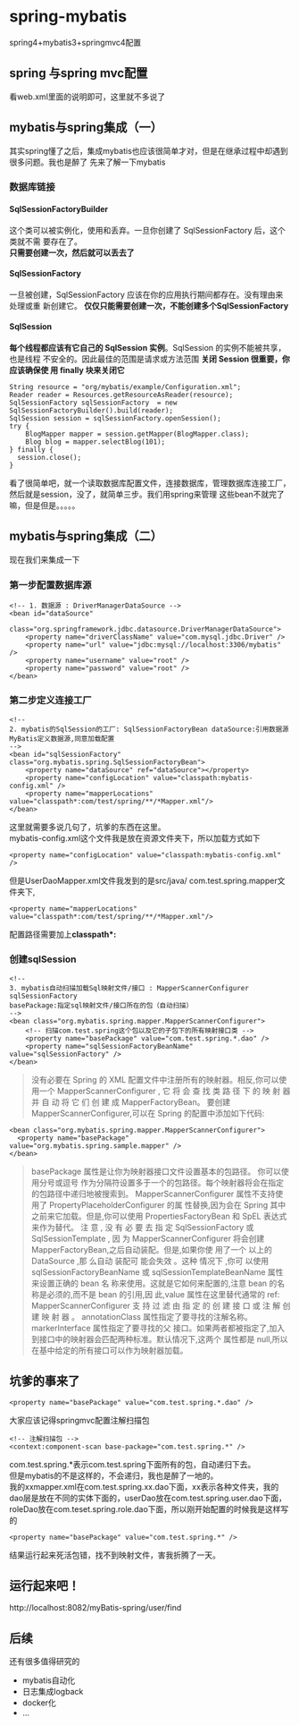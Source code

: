 # spring-mybatis
spring4+mybatis3+springmvc4配置

## spring 与spring mvc配置
看web.xml里面的说明即可，这里就不多说了

## mybatis与spring集成（一）
其实spring懂了之后，集成mybatis也应该很简单才对，但是在继承过程中却遇到很多问题。我也是醉了
先来了解一下mybatis
### 数据库链接

#### SqlSessionFactoryBuilder
这个类可以被实例化，使用和丢弃。一旦你创建了 SqlSessionFactory 后，这个类就不需 要存在了。  
**只需要创建一次，然后就可以丢去了**

#### SqlSessionFactory
一旦被创建，SqlSessionFactory 应该在你的应用执行期间都存在。没有理由来处理或重 新创建它。
**仅仅只能需要创建一次，不能创建多个SqlSessionFactory**

#### SqlSession
**每个线程都应该有它自己的 SqlSession 实例**。SqlSession 的实例不能被共享，也是线程 不安全的。因此最佳的范围是请求或方法范围
**关闭 Session 很重要，你应该确保使 用 finally 块来关闭它**
```
String resource = "org/mybatis/example/Configuration.xml";
Reader reader = Resources.getResourceAsReader(resource);
SqlSessionFactory sqlSessionFactory  = new SqlSessionFactoryBuilder().build(reader);
SqlSession session = sqlSessionFactory.openSession(); 
try {
    BlogMapper mapper = session.getMapper(BlogMapper.class);
    Blog blog = mapper.selectBlog(101);
} finally {
  session.close(); 
}
```
看了很简单吧，就一个读取数据库配置文件，连接数据库，管理数据库连接工厂，然后就是session，没了，就简单三步。我们用spring来管理
这些bean不就完了嘛，但是但是。。。。。

## mybatis与spring集成（二）
现在我们来集成一下
### 第一步配置数据库源
```
<!-- 1. 数据源 : DriverManagerDataSource -->
<bean id="dataSource"
    class="org.springframework.jdbc.datasource.DriverManagerDataSource">
    <property name="driverClassName" value="com.mysql.jdbc.Driver" />
    <property name="url" value="jdbc:mysql://localhost:3306/mybatis" />
    <property name="username" value="root" />
    <property name="password" value="root" />
</bean>
```  
### 第二步定义连接工厂
```
<!--
2. mybatis的SqlSession的工厂: SqlSessionFactoryBean dataSource:引用数据源
MyBatis定义数据源,同意加载配置
-->
<bean id="sqlSessionFactory" class="org.mybatis.spring.SqlSessionFactoryBean">
    <property name="dataSource" ref="dataSource"></property>
    <property name="configLocation" value="classpath:mybatis-config.xml" />
    <property name="mapperLocations" value="classpath*:com/test/spring/**/*Mapper.xml"/>
</bean>
```
这里就需要多说几句了，坑爹的东西在这里。  
mybatis-config.xml这个文件我是放在资源文件夹下，所以加载方式如下  
```
<property name="configLocation" value="classpath:mybatis-config.xml" />
```
但是UserDaoMapper.xml文件我发到的是src/java/ com.test.spring.mapper文件夹下,
```
<property name="mapperLocations" value="classpath*:com/test/spring/**/*Mapper.xml"/>
```  
配置路径需要加上**classpath\*:**

### 创建sqlSession
```
<!--
3. mybatis自动扫描加载Sql映射文件/接口 : MapperScannerConfigurer sqlSessionFactory
basePackage:指定sql映射文件/接口所在的包（自动扫描）
-->
<bean class="org.mybatis.spring.mapper.MapperScannerConfigurer">
    <!-- 扫描com.test.spring这个包以及它的子包下的所有映射接口类 -->
    <property name="basePackage" value="com.test.spring.*.dao" />
    <property name="sqlSessionFactoryBeanName" value="sqlSessionFactory" />
</bean>
``` 
>没有必要在 Spring 的 XML 配置文件中注册所有的映射器。相反,你可以使用一个 MapperScannerConfigurer , 它 将 会 查 找 类 路 径 下 的 映 射 器 并 自 动 将 它 们 创 建 成 MapperFactoryBean。
>要创建 MapperScannerConfigurer,可以在 Spring 的配置中添加如下代码:
```
<bean class="org.mybatis.spring.mapper.MapperScannerConfigurer">
  <property name="basePackage" value="org.mybatis.spring.sample.mapper" />
</bean>
```
>basePackage 属性是让你为映射器接口文件设置基本的包路径。 你可以使用分号或逗号 作为分隔符设置多于一个的包路径。每个映射器将会在指定的包路径中递归地被搜索到。
>MapperScannerConfigurer 属性不支持使用了 PropertyPlaceholderConfigurer 的属 性替换,因为会在 Spring 其中之前来它加载。但是,你可以使用 PropertiesFactoryBean 和 SpEL 表达式来作为替代。
>注 意 , 没 有 必 要 去 指 定 SqlSessionFactory 或 SqlSessionTemplate , 因 为 MapperScannerConfigurer 将会创建 MapperFactoryBean,之后自动装配。但是,如果你使 用了一个 以上的 DataSource ,那 么自动 装配可 能会失效 。这种 情况下 ,你可 以使用 sqlSessionFactoryBeanName 或 sqlSessionTemplateBeanName 属性来设置正确的 bean 名 称来使用。这就是它如何来配置的,注意 bean 的名称是必须的,而不是 bean 的引用,因 此,value 属性在这里替代通常的 ref:
><property name="sqlSessionFactoryBeanName" value="sqlSessionFactory" />
>MapperScannerConfigurer 支 持 过 滤 由 指 定 的 创 建 接 口 或 注 解 创 建 映 射 器 。 annotationClass 属性指定了要寻找的注解名称。 
>markerInterface 属性指定了要寻找的父 接口。如果两者都被指定了,加入到接口中的映射器会匹配两种标准。默认情况下,这两个 属性都是 null,所以在基中给定的所有接口可以作为映射器加载。

**坑爹的事来了**
---
```
<property name="basePackage" value="com.test.spring.*.dao" />
```
大家应该记得springmvc配置注解扫描包
```
<!-- 注解扫描包 -->
<context:component-scan base-package="com.test.spring.*" />
```
com.test.spring.*表示com.test.spring下面所有的包，自动递归下去。  
但是mybatis的不是这样的，不会递归，我也是醉了一地的。  
我的xxmapper.xml在com.test.spring.xx.dao下面，xx表示各种文件夹，我的dao层是放在不同的实体下面的，userDao放在com.test.spring.user.dao下面，roleDao放在com.teset.spring.role.dao下面，所以刚开始配置的时候我是这样写的  
```
<property name="basePackage" value="com.test.spring.*" />
```
结果运行起来死活包错，找不到映射文件，害我折腾了一天。  


## 运行起来吧！
http://localhost:8082/myBatis-spring/user/find

## 后续
还有很多值得研究的
* mybatis自动化
* 日志集成logback
* docker化
* ...